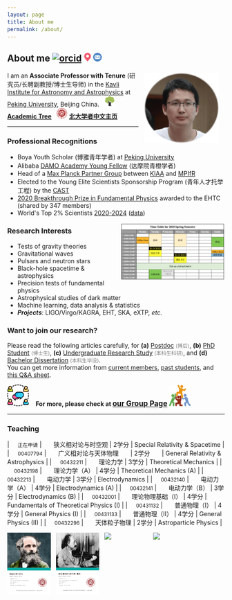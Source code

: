 ```yaml
---
layout: page
title: About me
permalink: /about/
---
```


## <b>About me</b> [<img src="https://kiaagravity.github.io/assets/orcid.png" alt="orcid" style="width:20px;height:20px;">](https://orcid.org/0000-0002-1334-8853)&thinsp;<span class="hovertext" data-hover="K217"><img src="location.png" alt="email" style="width:20px;height:20px;"></span>&thinsp;[<img src="email2.png" alt="email" style="width:20px;height:20px;">](mailto:lshao@pku.edu.cn) 

<img style="float: right;" src="shao2.png" width="180" hspace="10"> 

I am an **Associate Professor with Tenure** (研究员/长聘副教授/博士生导师) in the [Kavli
Institute for Astronomy and Astrophysics](http://kiaa.pku.edu.cn/) at [Peking
University](http://www.pku.edu.cn/), Beijing China. 
&nbsp; <img src="tree.png" alt="PKU" style="height:25px;"> [**Academic Tree**](https://academictree.org/astronomy/peopleinfo.php?pid=913811)
&nbsp; <img src="../publication/pku.png" alt="PKU" style="height:25px;"> [**北大学者中文主页**](http://scholar.pku.edu.cn/lshao)

<!-- &nbsp; &nbsp; &nbsp; &nbsp;<big><b><font color="blue">找我做本科毕设的，请<a href="https://kiaagravity.github.io/assets/bachelor">猛戳这里</a>，谢谢！</font></b></big>（24年秋/冬） -->

---

<p></p>

### Professional Recognitions

- Boya Youth Scholar (博雅青年学者) at [Peking University](http://www.pku.edu.cn/)
- Alibaba [DAMO Academy Young Fellow](https://damo.alibaba.com/damo-academy-young-fellow) (达摩院青橙学者)
- Head of a [Max Planck Partner Group](http://kiaa.pku.edu.cn/info/1129/7050.htm)  between [KIAA](http://kiaa.pku.edu.cn/) and [MPIfR](http://www.mpifr-bonn.mpg.de/2169/en)
- Elected to the Young Elite Scientists Sponsorship Program (青年人才托举工程) by the [CAST](http://www.cast.org.cn/)
- [2020 Breakthrough Prize in Fundamental
  Physics](https://friendshao.github.io/docs/breakthrough_Certificate_2020.pdf) awarded to the EHTC (shared by 347 members)
- World's Top 2% Scientists [2020-2024](top2.png) ([data](https://elsevier.digitalcommonsdata.com/datasets/btchxktzyw/7))


<img style="float: right;" src="../whatsmore/schedule.png" width="48%">

### Research Interests

- Tests of gravity theories
- Gravitational waves
- Pulsars and neutron stars
- Black-hole spacetime & astrophysics
- Precision tests of fundamental physics
- Astrophysical studies of dark matter
- Machine learning, data analysis & statistics
- <b><i>Projects</i></b>: LIGO/Virgo/KAGRA, EHT, SKA, eXTP, *etc.*


<p></p>

### Want to join our research?

Please read the following articles carefully, for
**(a)** [Postdoc](https://kiaagravity.github.io/assets/postdoc) <font color="gray"><small>(博后)</small></font>,
**(b)** [PhD Student](https://kiaagravity.github.io/assets/phd) <font color="gray"><small>(博士生)</small></font>, 
**(c)** [Undergraduate Research Study](https://kiaagravity.github.io/assets/undergraduate) <font color="gray"><small>(本科生科研)</small></font>, and 
**(d)** [Bachelor Dissertation](https://kiaagravity.github.io/assets/bachelor) <font color="gray"><small>(本科生毕设)</small></font>.  
You can get more information from [current
members](https://kiaagravity.github.io/member/), [past
students](https://friendshao.github.io/docs/theses), and [this Q&A
sheet](https://kiaagravity.github.io/assets/QA).

 <img src="group.png" width="50"> &nbsp;&nbsp; **For more, please check at [<big>our Group Page</big>](https://kiaagravity.github.io)**  <img src="team.png" width="50">


---

<p></p>

### Teaching

| &nbsp; &nbsp; <small>正在申请</small> | &nbsp; &nbsp; &nbsp; <span class="hovertext" data-hover="2025年（秋）">狭义相对论与时空观</span> | 2学分 | Special Relativity & Spacetime |
| &nbsp; &nbsp; <small>00407794</small> | &nbsp; &nbsp; &nbsp; <span class="hovertext" data-hover="2027年（秋） 2026年（秋） 2024年（秋） 2023年（秋） 2021年（秋） 2020年（秋） 2019年（秋）">广义相对论与天体物理</span> &nbsp; &nbsp; &nbsp; | 2学分 &nbsp; &nbsp; &nbsp; | General Relativity & Astrophysics |
| &nbsp; &nbsp; <small>00432211</small> | &nbsp; &nbsp; &nbsp; <span class="hovertext" data-hover="2026年（春）">理论力学</span> | 3学分 | Theoretical Mechanics |
| &nbsp; &nbsp; <small>00432198</small> | &nbsp; &nbsp; &nbsp; <span class="hovertext" data-hover="2025年（春） 2024年（春） 2022年（秋） 2021年（秋） 2019年（秋）">理论力学（A）</span> | 4学分 | Theoretical Mechanics (A) |
| &nbsp; &nbsp; <small>00432213</small> | &nbsp; &nbsp; &nbsp; <span class="hovertext" data-hover="尚未开课">电动力学</span> | 3学分 | Electrodynamics  |
| &nbsp; &nbsp; <small>00432140</small> | &nbsp; &nbsp; &nbsp; <span class="hovertext" data-hover="2025年（秋） 2024年（秋） 2023年（秋）">电动力学（A）</span> | 4学分 | Electrodynamics (A)  |
| &nbsp; &nbsp; <small>00432141</small> | &nbsp; &nbsp; &nbsp; <span class="hovertext" data-hover="2022年（秋）">电动力学（B）</span> | 3学分 | Electrodynamics (B)  |
| &nbsp; &nbsp; <small>00432001</small> | &nbsp; &nbsp; &nbsp; <span class="hovertext" data-hover="尚未开课">理论物理基础（I）</span> | 4学分 | Fundamentals of Theoretical Physics (I)  |
| &nbsp; &nbsp; <small>00431132</small> | &nbsp; &nbsp; &nbsp; <span class="hovertext" data-hover="2024年（春） 2022年（春） 2021年（春）">普通物理（I）</span> | 4学分 | General Physics (I)  |
| &nbsp; &nbsp; <small>00431133</small> | &nbsp; &nbsp; &nbsp; <span class="hovertext" data-hover="2020年（秋）">普通物理（II）</span> | 4学分 | General Physics (II) |
| &nbsp; &nbsp; <small>00432296</small> | &nbsp; &nbsp; &nbsp; <span class="hovertext" data-hover="2022年（春）">天体粒子物理</span> | 2学分 | Astroparticle Physics |

<p></p>

<div style="display: flex; justify-content: left;">
<img src="../teaching/img/ced.png" width="20%">
&nbsp; &nbsp;
<img src="../teaching/img/sr.png" width="20%">
&nbsp; &nbsp;
<img src="../teaching/phy22/lecturenote_mechanics.png" width="20%">
&nbsp; &nbsp;
<img src="../teaching/phy22/lecturenote_electromagnetism.png" width="20%">
</div>

<!-- 
| &nbsp; &nbsp; <span class="hovertext" data-hover="尚未开课">广义相对论</span> &nbsp; &nbsp; &nbsp; | 4学分 &nbsp; &nbsp; &nbsp; | General Relativity |
| &nbsp; &nbsp; <span class="hovertext" data-hover="尚未开课">狭义相对论</span>  <font color="gray"><small><small> *** 建设中</small></small></font> | 2学分 | Special Relativity |
| &nbsp; &nbsp; <span class="hovertext" data-hover="尚未开课">百年物理</span>  <font color="gray"><small><small> *** 建设中</small></small></font> | 2学分 | Centenary Physics |
-->

<!-- 
### Contact


<img src="email.png" width="30"> **Email:** lshao<img src="at.jpg"
width="20">pku.edu.cn
 
<img src="phone.png" width="30"> **Tel:** +86-(0)10-6275-6630; **Fax:** +86-(0)10-6275-7900 (secretary)

<img src="office.png" width="30"> **Address:** K217, KIAA at Peking University, Beijing 100871, China

<img src="meet.png" width="32"> **Group Meeting:** Sundays 9:00-11:00 AM (meeting room in auditorium)

<img src="open.jpg" width="30"> **Office Hours:** by appointments, please email me 
-->
